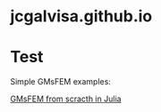 # jcgalvisa.github.io

<h1> Test </h1>
Simple GMsFEM examples:
<html>
<body>


<a href="https://jcgalvisa.github.io/GMsFEM/GMsFEM_Julia/gmsfemexplained.html" class="button">GMsFEM from scracth in Julia</a>

